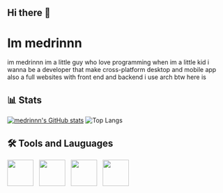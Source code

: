 ## Hi there 👋
# Im medrinnn

im medrinnn im a little guy who love programming when im a little kid i wanna be a developer that make cross-platform desktop and mobile app also a full websites with front end and backend i use arch btw here is 

## 📊 Stats

[![medrinnn's GitHub stats](https://github-readme-stats.vercel.app/api?username=medrinnn)](https://github.com/anuraghazra/github-readme-stats)
![Top Langs](https://github-readme-stats.vercel.app/api/top-langs/?username=medrinnn&layout=compact)

## 🛠️ Tools and Lauguages

<img align="left" width="60px" style="padding-right:10px;" src="https://cdn.jsdelivr.net/gh/devicons/devicon@latest/icons/html5/html5-original.svg" />
<img align="left" width="60px" style="padding-right:10px;" src="https://cdn.jsdelivr.net/gh/devicons/devicon@latest/icons/css3/css3-original.svg" />
<img align="left" width="60px" style="padding-right:10px;" src="https://cdn.jsdelivr.net/gh/devicons/devicon@latest/icons/javascript/javascript-original.svg" />
<img align="left" width="60px" style="padding-right:10px;" src="https://cdn.jsdelivr.net/gh/devicons/devicon@latest/icons/git/git-original.svg" />
                    
        
          
